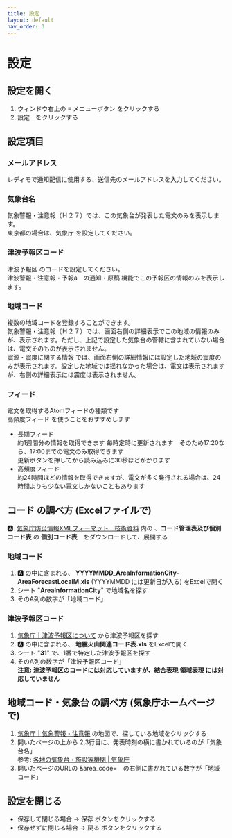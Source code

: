 ```yaml
---
title: 設定
layout: default
nav_order: 3
---
```

# 設定

## 設定を開く
1. ウィンドウ右上の ≡ メニューボタン をクリックする
2. 設定　をクリックする

## 設定項目

### メールアドレス
レディモで通知配信に使用する、送信先のメールアドレスを入力してください。

### 気象台名
気象警報・注意報（Ｈ２７）では、この気象台が発表した電文のみを表示します。  
東京都の場合は、気象庁 を設定してください。  

### 津波予報区コード
津波予報区 のコードを設定してください。  
津波警報・注意報・予報a　の通知・原稿 機能でこの予報区の情報のみを表示します。  

### 地域コード
複数の地域コードを登録することができます。  
気象警報・注意報（Ｈ２７）では、画面右側の詳細表示でこの地域の情報のみが、表示されます。ただし、上記で設定した気象台の管轄に含まれていない場合は、電文そのものが表示されません。  
震源・震度に関する情報 では、画面右側の詳細情報には設定した地域の震度のみが表示されます。設定した地域では揺れなかった場合は、電文は表示されますが、右側の詳細表示には震度は表示されません。

### フィード
電文を取得するAtomフィードの種類です  
高頻度フィード を使うことをおすすめします
 - 長期フィード  
   約1週間分の情報を取得できます
   毎時定時に更新されます　そのため17:20なら、17:00までの電文のみ取得できます  
   更新ボタンを押してから読み込みに30秒ほどかかります　
 - 高頻度フィード  
   約24時間ほどの情報を取得できますが、電文が多く発行される場合は、24時間よりも少ない電文しかないこともあります

## コード の調べ方 (Excelファイルで)
🅰.  [気象庁防災情報XMLフォーマット　技術資料](https://xml.kishou.go.jp/tec_material.html) 内の 、**コード管理表及び個別コード表** の **個別コード表**　をダウンロードして、展開する

### 地域コード
1. 🅰 の中に含まれる、 **YYYYMMDD_AreaInformationCity-AreaForecastLocalM.xls** (YYYYMMDD には更新日が入る) をExcelで開く
2. シート "**AreaInformationCity**" で地域名を探す
3. そのA列の数字が「地域コード」

### 津波予報区コード
1. [気象庁｜津波予報区について](https://www.data.jma.go.jp/eqev/data/joho/t-yohokuinfo.html) から津波予報区を探す
2. 🅰 の中に含まれる、 **地震火山関連コード表.xls**  をExcelで開く
3. シート "**31**" で、1番で特定した津波予報区を探す
4. そのA列の数字が「津波予報区コード」  
**注意: 津波予報区のコードには対応していますが、結合表現 領域表現 には対応していません**

## 地域コード・気象台 の調べ方 (気象庁ホームページで) 
1. [気象庁｜気象警報・注意報](https://www.jma.go.jp/bosai/map.html#5/34.5/137/&elem=all&contents=warning) の地図で、探している地域をクリックする
2. 開いたページの上から 2,3行目に、発表時刻の横に書かれているのが「気象台名」  
参考: [各地の気象台・施設等機関 | 気象庁](https://www.jma.go.jp/jma/kishou/link/link1.html)  
3. 開いたページのURLの &area_code=　の右側に書かれている数字が「地域コード」

## 設定を閉じる
- 保存して閉じる場合 → 保存 ボタンをクリックする
- 保存せずに閉じる場合 → 戻る ボタンをクリックする
